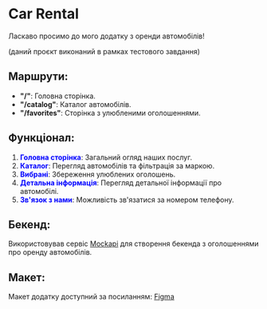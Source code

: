# Car Rental

Ласкаво просимо до мого додатку з оренди автомобілів!

(даний проєкт виконаний в рамках тестового завдання)

## Маршрути:

- **"/"**: Головна сторінка.
- **"/catalog"**: Каталог автомобілів.
- **"/favorites"**: Сторінка з улюбленими оголошеннями.

## Функціонал:

1. <span style="color: blue;">**Головна сторінка**</span>: Загальний огляд наших послуг.
2. <span style="color: blue;">**Каталог**</span>: Перегляд автомобілів та фільтрація за маркою.
3. <span style="color: blue;">**Вибрані**</span>: Збереження улюблених оголошень.
4. <span style="color: blue;">**Детальна інформація**</span>: Перегляд детальної інформації про автомобілі.
5. <span style="color: blue;">**Зв'язок з нами**</span>: Можливість зв'язатися за номером телефону.

## Бекенд:

Використовував сервіс [Mockapi](https://mockapi.io/) для створення бекенда з оголошеннями про оренду автомобілів.

## Макет:

Макет додатку доступний за посиланням: [Figma](https://www.figma.com/file/XhC8FSCfAkraEF5l7Hx4fL/Test?type=design&node-id=0-1&mode=design&t=zjesZfSJZEmOJYae-0)





